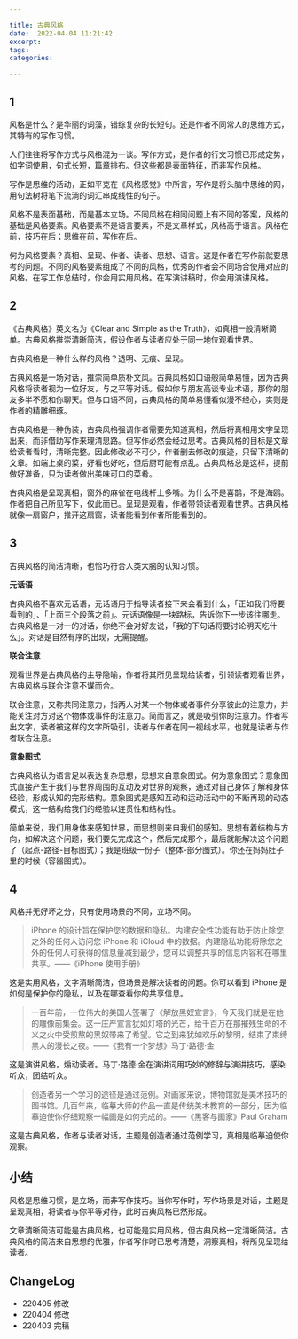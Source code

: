 ```yaml
---

title: 古典风格
date:  2022-04-04 11:21:42
excerpt: 
tags: 
categories: 

---
```


## 1

风格是什么？是华丽的词藻，错综复杂的长短句。还是作者不同常人的思维方式，其特有的写作习惯。

人们往往将写作方式与风格混为一谈。写作方式，是作者的行文习惯已形成定势，如字词使用，句式长短，篇章排布。但这些都是表面特征，而非写作风格。

写作是思维的活动，正如平克在《风格感觉》中所言，写作是将头脑中思维的网，用句法树将笔下流淌的词汇串成线性的句子。

风格不是表面基础，而是基本立场。不同风格在相同问题上有不同的答案，风格的基础是风格要素。风格要素不是语言要素，不是文章样式，风格高于语言。风格在前，技巧在后；思维在前，写作在后。

何为风格要素？真相、呈现、作者、读者、思想、语言。这是作者在写作前就要思考的问题。不同的风格要素组成了不同的风格，优秀的作者会不同场合使用对应的风格。在写工作总结时，你会用实用风格。在写演讲稿时，你会用演讲风格。

## 2

《古典风格》英文名为《Clear and Simple as the Truth》，如真相一般清晰简单。古典风格推崇清晰简洁，假设作者与读者应处于同一地位观看世界。

古典风格是一种什么样的风格？透明、无痕、呈现。

古典风格是一场对话，推崇简单质朴文风。古典风格如口语般简单易懂，因为古典风格将读者视为一位好友，与之平等对话。假如你与朋友高谈专业术语，那你的朋友多半不愿和你聊天。但与口语不同，古典风格的简单易懂看似漫不经心，实则是作者的精雕细琢。

古典风格是一种伪装，古典风格强调作者需要先知道真相，然后将真相用文字呈现出来，而非借助写作来理清思路。但写作必然会经过思考。古典风格的目标是文章给读者看时，清晰完整。因此修改必不可少，作者删去修改的痕迹，只留下清晰的文章。如端上桌的菜，好看也好吃，但后厨可能有点乱。古典风格总是这样，提前做好准备，只为读者做出美味可口的菜肴。

古典风格是呈现真相，窗外的麻雀在电线杆上多嘴。为什么不是喜鹊，不是海鸥。作者把自己所见写下，仅此而已。呈现是观看，作者带领读者观看世界。古典风格就像一扇窗户，推开这扇窗，读者能看到作者所能看到的。

## 3

古典风格的简洁清晰，也恰巧符合人类大脑的认知习惯。

**元话语**

古典风格不喜欢元话语，元话语用于指导读者接下来会看到什么，「正如我们将要看到的」、「上面三个段落之前」。元话语像是一块路标，告诉你下一步该往哪走。古典风格是一对一的对话，你绝不会对好友说，「我的下句话将要讨论明天吃什么」。对话是自然有序的出现，无需提醒。

**联合注意**

观看世界是古典风格的主导隐喻，作者将其所见呈现给读者，引领读者观看世界，古典风格与联合注意不谋而合。

联合注意，又称共同注意力，指两人对某一个物体或者事件分享彼此的注意力，并能关注对方对这个物体或事件的注意力。简而言之，就是吸引你的注意力。作者写出文字，读者被这样的文字所吸引，读者与作者在同一视线水平，也就是读者与作者联合注意。

**意象图式**

古典风格认为语言足以表达复杂思想，思想来自意象图式。何为意象图式？意象图式直接产生于我们与世界周围的互动及对世界的观察，通过对自己身体了解和身体经验，形成认知的完形结构。意象图式是感知互动和运动活动中的不断再现的动态模式，这一结构给我们的经验以连贯性和结构性。

简单来说，我们用身体来感知世界，而思想则来自我们的感知。思想有着结构与方向，如解决这个问题，我们要先完成这个，然后完成那个，最后就能解决这个问题了（起点-路径-目标图式）；我是班级一份子（整体-部分图式）。你还在妈妈肚子里的时候（容器图式）。


## 4

风格并无好坏之分，只有使用场景的不同，立场不同。

> iPhone 的设计旨在保护您的数据和隐私。内建安全性功能有助于防止除您之外的任何人访问您 iPhone 和 iCloud 中的数据。内建隐私功能将除您之外的任何人可获得的信息量减到最少，您可以调整共享的信息内容和在哪里共享。——《iPhone 使用手册》

这是实用风格，文字清晰简洁，但场景是解决读者的问题。你可以看到 iPhone 是如何是保护你的隐私，以及在哪查看你的共享信息。

> 一百年前，一位伟大的美国人签署了《解放黑奴宣言》，今天我们就是在他的雕像前集会。这一庄严宣言犹如灯塔的光芒，给千百万在那摧残生命的不义之火中受煎熬的黑奴带来了希望。它之到来犹如欢乐的黎明，结束了束缚黑人的漫长之夜。——《我有一个梦想》马丁·路德·金

这是演讲风格，煽动读者。马丁·路德·金在演讲词用巧妙的修辞与演讲技巧，感染听众，团结听众。

> 创造者另一个学习的途径是通过范例。对画家来说，博物馆就是美术技巧的图书馆。几百年来，临摹大师的作品一直是传统美术教育的一部分，因为临摹迫使你仔细观察一幅画是如何完成的。——《黑客与画家》Paul Graham

这是古典风格，作者与读者对话，主题是创造者通过范例学习，真相是临摹迫使你观察。

## 小结

风格是思维习惯，是立场，而非写作技巧。当你写作时，写作场景是对话，主题是呈现真相，将读者与你平等对待，此时古典风格已然形成。

文章清晰简洁可能是古典风格，也可能是实用风格，但古典风格一定清晰简洁。古典风格的简洁来自思想的优雅，作者写作时已思考清楚，洞察真相，将所见呈现给读者。

## ChangeLog

- 220405 修改
- 220404 修改
- 220403 完稿